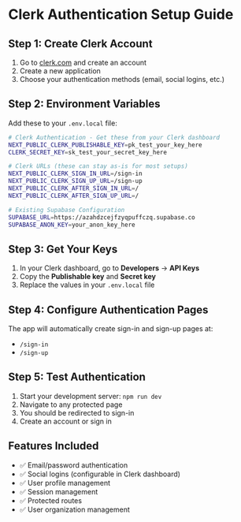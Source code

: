 # Clerk Authentication Setup Guide

## Step 1: Create Clerk Account
1. Go to [clerk.com](https://clerk.com) and create an account
2. Create a new application
3. Choose your authentication methods (email, social logins, etc.)

## Step 2: Environment Variables
Add these to your `.env.local` file:

```bash
# Clerk Authentication - Get these from your Clerk dashboard
NEXT_PUBLIC_CLERK_PUBLISHABLE_KEY=pk_test_your_key_here
CLERK_SECRET_KEY=sk_test_your_secret_key_here

# Clerk URLs (these can stay as-is for most setups)
NEXT_PUBLIC_CLERK_SIGN_IN_URL=/sign-in
NEXT_PUBLIC_CLERK_SIGN_UP_URL=/sign-up
NEXT_PUBLIC_CLERK_AFTER_SIGN_IN_URL=/
NEXT_PUBLIC_CLERK_AFTER_SIGN_UP_URL=/

# Existing Supabase Configuration
SUPABASE_URL=https://azahdzcejfzyqpuffczq.supabase.co
SUPABASE_ANON_KEY=your_anon_key_here
```

## Step 3: Get Your Keys
1. In your Clerk dashboard, go to **Developers** → **API Keys**
2. Copy the **Publishable key** and **Secret key**
3. Replace the values in your `.env.local` file

## Step 4: Configure Authentication Pages
The app will automatically create sign-in and sign-up pages at:
- `/sign-in`
- `/sign-up`

## Step 5: Test Authentication
1. Start your development server: `npm run dev`
2. Navigate to any protected page
3. You should be redirected to sign-in
4. Create an account or sign in

## Features Included
- ✅ Email/password authentication
- ✅ Social logins (configurable in Clerk dashboard)
- ✅ User profile management
- ✅ Session management
- ✅ Protected routes
- ✅ User organization management 